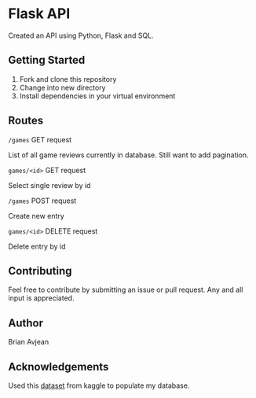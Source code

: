 # Flask API

Created an API using Python, Flask and SQL.

## Getting Started

1. Fork and clone this repository
2. Change into new directory
3. Install dependencies in your virtual environment

## Routes

`/games` GET request

List of all game reviews currently in database. Still want to add pagination.



`games/<id>` GET request

Select single review by id



`/games` POST request

Create new entry



`games/<id>` DELETE request

Delete entry by id


## Contributing

Feel free to contribute by submitting an issue or pull request. Any and all input is appreciated.

## Author

Brian Avjean

## Acknowledgements

Used this [dataset](https://www.kaggle.com/skateddu/metacritic-all-time-games-stats) from kaggle to populate my database.